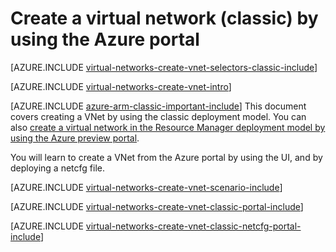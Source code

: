 <properties
   pageTitle="Create a virtual network using the Azure portal | Microsoft Azure"
   description="Learn how to create a virtual network using the Azure portal."
   services="virtual-network"
   documentationCenter=""
   authors="telmosampaio"
   manager="carmonm"
   editor=""
   tags="azure-service-management"/>

<tags
   ms.service="virtual-network"
   ms.devlang="na"
   ms.topic="article"
   ms.tgt_pltfrm="na"
   ms.workload="infrastructure-services"
   ms.date="12/07/2015"
   ms.author="telmos"/>

# Create a virtual network (classic) by using the Azure portal

[AZURE.INCLUDE [virtual-networks-create-vnet-selectors-classic-include](../../includes/virtual-networks-create-vnet-selectors-classic-include.md)]

[AZURE.INCLUDE [virtual-networks-create-vnet-intro](../../includes/virtual-networks-create-vnet-intro-include.md)]

[AZURE.INCLUDE [azure-arm-classic-important-include](../../includes/azure-arm-classic-important-include.md)] This document covers creating a VNet by using the classic deployment model. You can also [create a virtual network in the Resource Manager deployment model by using the Azure preview portal](virtual-networks-create-vnet-arm-pportal.md).

You will learn to create a VNet from the Azure portal by using the UI, and by deploying a netcfg file.

[AZURE.INCLUDE [virtual-networks-create-vnet-scenario-include](../../includes/virtual-networks-create-vnet-scenario-include.md)]

[AZURE.INCLUDE [virtual-networks-create-vnet-classic-portal-include](../../includes/virtual-networks-create-vnet-classic-portal-include.md)]

[AZURE.INCLUDE [virtual-networks-create-vnet-classic-netcfg-portal-include](../../includes/virtual-networks-create-vnet-classic-netcfg-portal-include.md)]

